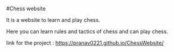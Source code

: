 #Chess website 

It is a website to learn and play chess.

Here you can learn rules and tactics of chess and can play chess.

link for the project : https://pranav0221.github.io/ChessWebsite/
